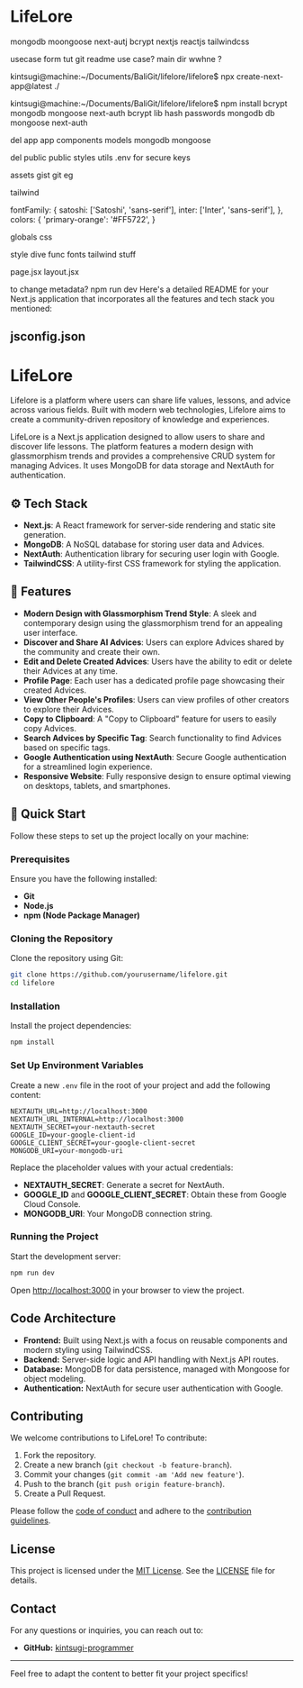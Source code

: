 # LifeLore
mongodb moongoose next-autj bcrypt nextjs reactjs tailwindcss

usecase form tut git readme use case?
main dir wwhne ?

kintsugi@machine:~/Documents/BaliGit/lifelore/lifelore$ npx create-next-app@latest ./


kintsugi@machine:~/Documents/BaliGit/lifelore/lifelore$ npm install bcrypt mongodb mongoose next-auth
bcrypt lib hash passwords
mongodb db
mongoose
next-auth



del app
app
components
models mongodb mongoose

del public
public
styles
utils
.env for secure keys


assets gist git eg 

tailwind

fontFamily: {
        satoshi: ['Satoshi', 'sans-serif'],
        inter: ['Inter', 'sans-serif'],
      },
      colors: {
        'primary-orange': '#FF5722',
      }

globals css

style 
dive func
fonts
tailwind stuff

page.jsx
layout.jsx

to change metadata?
npm run dev
Here's a detailed README for your Next.js application that incorporates all the features and tech stack you mentioned:


jsconfig.json
---

# LifeLore

Lifelore is a platform where users can share life values, lessons, and advice across various fields. Built with modern web technologies, Lifelore aims to create a community-driven repository of knowledge and experiences.

LifeLore is a Next.js application designed to allow users to share and discover life lessons. The platform features a modern design with glassmorphism trends and provides a comprehensive CRUD system for managing Advices. It uses MongoDB for data storage and NextAuth for authentication.

## ⚙️ Tech Stack

- **Next.js**: A React framework for server-side rendering and static site generation.
- **MongoDB**: A NoSQL database for storing user data and Advices.
- **NextAuth**: Authentication library for securing user login with Google.
- **TailwindCSS**: A utility-first CSS framework for styling the application.

## 🔋 Features

- **Modern Design with Glassmorphism Trend Style**: A sleek and contemporary design using the glassmorphism trend for an appealing user interface.
- **Discover and Share AI Advices**: Users can explore Advices shared by the community and create their own.
- **Edit and Delete Created Advices**: Users have the ability to edit or delete their Advices at any time.
- **Profile Page**: Each user has a dedicated profile page showcasing their created Advices.
- **View Other People's Profiles**: Users can view profiles of other creators to explore their Advices.
- **Copy to Clipboard**: A "Copy to Clipboard" feature for users to easily copy Advices.
- **Search Advices by Specific Tag**: Search functionality to find Advices based on specific tags.
- **Google Authentication using NextAuth**: Secure Google authentication for a streamlined login experience.
- **Responsive Website**: Fully responsive design to ensure optimal viewing on desktops, tablets, and smartphones.

## 🤸 Quick Start

Follow these steps to set up the project locally on your machine:

### Prerequisites

Ensure you have the following installed:

- **Git**
- **Node.js**
- **npm (Node Package Manager)**

### Cloning the Repository

Clone the repository using Git:

```bash
git clone https://github.com/yourusername/lifelore.git
cd lifelore
```

### Installation

Install the project dependencies:

```bash
npm install
```

### Set Up Environment Variables

Create a new `.env` file in the root of your project and add the following content:

```env
NEXTAUTH_URL=http://localhost:3000
NEXTAUTH_URL_INTERNAL=http://localhost:3000
NEXTAUTH_SECRET=your-nextauth-secret
GOOGLE_ID=your-google-client-id
GOOGLE_CLIENT_SECRET=your-google-client-secret
MONGODB_URI=your-mongodb-uri
```

Replace the placeholder values with your actual credentials:

- **NEXTAUTH_SECRET**: Generate a secret for NextAuth.
- **GOOGLE_ID** and **GOOGLE_CLIENT_SECRET**: Obtain these from Google Cloud Console.
- **MONGODB_URI**: Your MongoDB connection string.

### Running the Project

Start the development server:

```bash
npm run dev
```

Open [http://localhost:3000](http://localhost:3000) in your browser to view the project.

## Code Architecture

- **Frontend:** Built using Next.js with a focus on reusable components and modern styling using TailwindCSS.
- **Backend:** Server-side logic and API handling with Next.js API routes.
- **Database:** MongoDB for data persistence, managed with Mongoose for object modeling.
- **Authentication:** NextAuth for secure user authentication with Google.

## Contributing

We welcome contributions to LifeLore! To contribute:

1. Fork the repository.
2. Create a new branch (`git checkout -b feature-branch`).
3. Commit your changes (`git commit -am 'Add new feature'`).
4. Push to the branch (`git push origin feature-branch`).
5. Create a Pull Request.

Please follow the [code of conduct](CODE_OF_CONDUCT.md) and adhere to the [contribution guidelines](CONTRIBUTING.md).

## License

This project is licensed under the [MIT License](LICENSE). See the [LICENSE](LICENSE) file for details.

## Contact

For any questions or inquiries, you can reach out to:

- **GitHub:** [kintsugi-programmer](https://github.com/kintsugi-programmer)

---

Feel free to adapt the content to better fit your project specifics!


